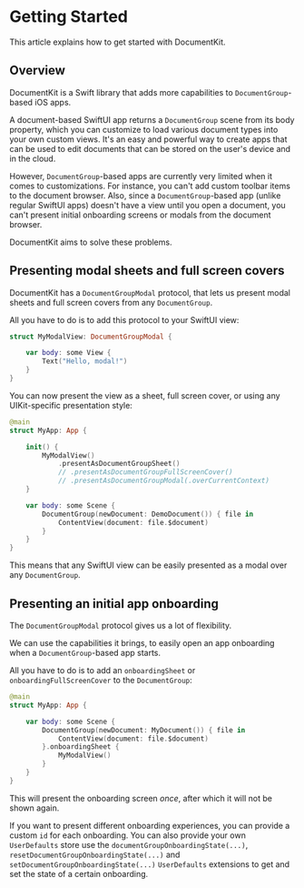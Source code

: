 # Getting Started

This article explains how to get started with DocumentKit.


## Overview

DocumentKit is a Swift library that adds more capabilities to `DocumentGroup`-based iOS apps.

A document-based SwiftUI app returns a `DocumentGroup` scene from its body property, which you can customize to load various document types into your own custom views. It's an easy and powerful way to create apps that can be used to edit documents that can be stored on the user's device and in the cloud.

However, `DocumentGroup`-based apps are currently very limited when it comes to customizations. For instance, you can't add custom toolbar items to the document browser. Also, since a `DocumentGroup`-based app (unlike regular SwiftUI apps) doesn't have a view until you open a document, you can't present initial onboarding screens or modals from the document browser.  

DocumentKit aims to solve these problems.



## Presenting modal sheets and full screen covers

DocumentKit has a `DocumentGroupModal` protocol, that lets us present modal sheets and full screen covers from any `DocumentGroup`. 

All you have to do is to add this protocol to your SwiftUI view:

```swift
struct MyModalView: DocumentGroupModal {

    var body: some View {
        Text("Hello, modal!")
    }
}
```

You can now present the view as a sheet, full screen cover, or using any UIKit-specific presentation style:

```swift
@main
struct MyApp: App {

    init() {
        MyModalView()
            .presentAsDocumentGroupSheet()
            // .presentAsDocumentGroupFullScreenCover()
            // .presentAsDocumentGroupModal(.overCurrentContext)
    }

    var body: some Scene {
        DocumentGroup(newDocument: DemoDocument()) { file in
            ContentView(document: file.$document)
        }
    }
}
```

This means that any SwiftUI view can be easily presented as a modal over any `DocumentGroup`. 



## Presenting an initial app onboarding

The `DocumentGroupModal` protocol gives us a lot of flexibility.

We can use the capabilities it brings, to easily open an app onboarding when a `DocumentGroup`-based app starts.

All you have to do is to add an `onboardingSheet` or `onboardingFullScreenCover` to the `DocumentGroup`:

```swift
@main
struct MyApp: App {

    var body: some Scene {
        DocumentGroup(newDocument: MyDocument()) { file in
            ContentView(document: file.$document)
        }.onboardingSheet {
            MyModalView()
        }
    }
}
```

This will present the onboarding screen *once*, after which it will not be shown again.

If you want to present different onboarding experiences, you can provide a custom `id` for each onboarding. You can also provide your own `UserDefaults` store use the `documentGroupOnboardingState(...)`, `resetDocumentGroupOnboardingState(...)` and `setDocumentGroupOnboardingState(...)` `UserDefaults` extensions to get and set the state of a certain onboarding.
